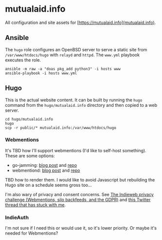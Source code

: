 # mutualaid.info

All configuration and site assets for [https://mutualaid.info](mutualaid.info).

## Ansible

The `hugo` role configures an OpenBSD server to serve a static site from `/var/www/htdocs/hugo` with `relayd` and `httpd`. The `www.yml` playbook executes the role.

```
ansible -m raw -a "doas pkg_add python3" -i hosts www
ansible-playbook -i hosts www.yml
```

## Hugo

This is the actual website content. It can be built by running the `hugo` command from the `hugo/mutualaid.info` directory and then copied to a web server.

```
cd hugo/mutualaid.info
hugo
scp -r public/* mutualaid.info:/var/www/htdocs/hugo
```

### Webmentions

It's TBD how I'll support webmentions (I'd like to self-host something). These are some options:

* go-jamming: [blog post](https://brainbaking.com/post/2021/05/beyond-webmention-io/) and [repo](https://github.com/wgroeneveld/go-jamming)
* webmentiond: [blog post](https://zerokspot.com/weblog/2020/06/14/setting-up-webmentiond/) and [repo](https://github.com/zerok/webmentiond)

TBD how to render them. I would like to avoid Javascript but rebuilding the Hugo site on a schedule seems gross too...

I'm also wary of privacy and consent concerns. See [The Indieweb privacy challenge (Webmentions, silo backfeeds, and the GDPR)](https://sebastiangreger.net/2018/05/indieweb-privacy-challenge-webmentions-backfeeds-gdpr/) and [this Twitter thread that has stuck with me](https://twitter.com/redlightvoices/status/1021747354398076928).

### IndieAuth

I'm not sure if I need this or would use it, so it's lower priority. Or maybe it's needed for Webmentions?
